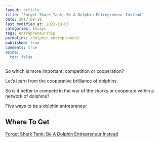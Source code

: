 ```yaml
---
layout: article
title: "Forget Shark Tank; Be A Dolphin Entrepreneur Instead"
date: 2017-08-18
last_modified_at: 2023-10-03
categories: Essays
tags: entrepreneurship
permalink: /dolphin-entrepreneur/
published: true
comments: true
aside:
  toc: false
---
```

So which is more important: competition or cooperation?

Let’s learn from the cooperative brilliance of dolphins.
<!--more-->
So is it better to compete in the war of the sharks or cooperate within a network of dolphins?

Five ways to be a dolphin entrepreneur

## Where To Get

[Forget Shark Tank; Be A Dolphin Entrepreneur Instead](https://socapglobal.com/2017/08/forget-shark-tank-dolphin-entrepreneur-instead/)
